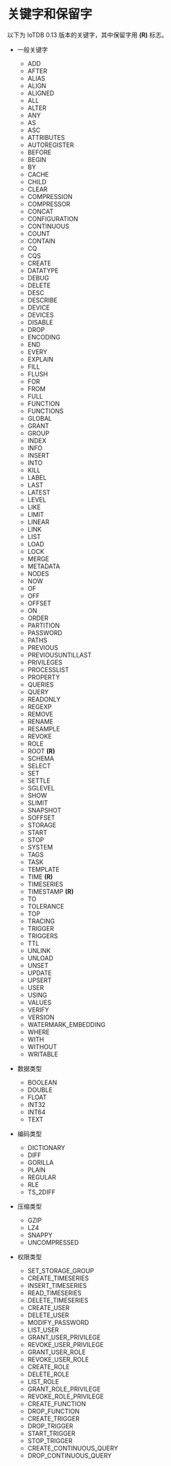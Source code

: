 <!--

    Licensed to the Apache Software Foundation (ASF) under one
    or more contributor license agreements.  See the NOTICE file
    distributed with this work for additional information
    regarding copyright ownership.  The ASF licenses this file
    to you under the Apache License, Version 2.0 (the
    "License"); you may not use this file except in compliance
    with the License.  You may obtain a copy of the License at
    
        http://www.apache.org/licenses/LICENSE-2.0
    
    Unless required by applicable law or agreed to in writing,
    software distributed under the License is distributed on an
    "AS IS" BASIS, WITHOUT WARRANTIES OR CONDITIONS OF ANY
    KIND, either express or implied.  See the License for the
    specific language governing permissions and limitations
    under the License.

-->

# 关键字和保留字

以下为 IoTDB 0.13 版本的关键字，其中保留字用 **(R)** 标志。

- 一般关键字
    - ADD
    - AFTER
    - ALIAS
    - ALIGN
    - ALIGNED
    - ALL
    - ALTER
    - ANY
    - AS
    - ASC
    - ATTRIBUTES
    - AUTOREGISTER
    - BEFORE
    - BEGIN
    - BY
    - CACHE
    - CHILD
    - CLEAR
    - COMPRESSION
    - COMPRESSOR
    - CONCAT
    - CONFIGURATION
    - CONTINUOUS
    - COUNT
    - CONTAIN
    - CQ
    - CQS
    - CREATE
    - DATATYPE
    - DEBUG
    - DELETE
    - DESC
    - DESCRIBE
    - DEVICE
    - DEVICES
    - DISABLE
    - DROP
    - ENCODING
    - END
    - EVERY
    - EXPLAIN
    - FILL
    - FLUSH
    - FOR
    - FROM
    - FULL
    - FUNCTION
    - FUNCTIONS
    - GLOBAL
    - GRANT
    - GROUP
    - INDEX
    - INFO
    - INSERT
    - INTO
    - KILL
    - LABEL
    - LAST
    - LATEST
    - LEVEL
    - LIKE
    - LIMIT
    - LINEAR
    - LINK
    - LIST
    - LOAD
    - LOCK
    - MERGE
    - METADATA
    - NODES
    - NOW
    - OF
    - OFF
    - OFFSET
    - ON
    - ORDER
    - PARTITION
    - PASSWORD
    - PATHS
    - PREVIOUS
    - PREVIOUSUNTILLAST
    - PRIVILEGES
    - PROCESSLIST
    - PROPERTY
    - QUERIES
    - QUERY
    - READONLY
    - REGEXP
    - REMOVE
    - RENAME
    - RESAMPLE
    - REVOKE
    - ROLE
    - ROOT **(R)**
    - SCHEMA
    - SELECT
    - SET
    - SETTLE
    - SGLEVEL
    - SHOW
    - SLIMIT
    - SNAPSHOT
    - SOFFSET
    - STORAGE
    - START
    - STOP
    - SYSTEM
    - TAGS
    - TASK
    - TEMPLATE
    - TIME **(R)**
    - TIMESERIES
    - TIMESTAMP **(R)**
    - TO
    - TOLERANCE
    - TOP
    - TRACING
    - TRIGGER
    - TRIGGERS
    - TTL
    - UNLINK
    - UNLOAD
    - UNSET
    - UPDATE
    - UPSERT
    - USER
    - USING
    - VALUES
    - VERIFY
    - VERSION
    - WATERMARK_EMBEDDING
    - WHERE
    - WITH
    - WITHOUT
    - WRITABLE

- 数据类型
    - BOOLEAN
    - DOUBLE
    - FLOAT
    - INT32
    - INT64
    - TEXT

- 编码类型
    - DICTIONARY
    - DIFF
    - GORILLA
    - PLAIN
    - REGULAR
    - RLE
    - TS_2DIFF

- 压缩类型
    - GZIP
    - LZ4
    - SNAPPY
    - UNCOMPRESSED

- 权限类型
    - SET_STORAGE_GROUP
    - CREATE_TIMESERIES
    - INSERT_TIMESERIES
    - READ_TIMESERIES
    - DELETE_TIMESERIES
    - CREATE_USER
    - DELETE_USER
    - MODIFY_PASSWORD
    - LIST_USER
    - GRANT_USER_PRIVILEGE
    - REVOKE_USER_PRIVILEGE
    - GRANT_USER_ROLE
    - REVOKE_USER_ROLE
    - CREATE_ROLE
    - DELETE_ROLE
    - LIST_ROLE
    - GRANT_ROLE_PRIVILEGE
    - REVOKE_ROLE_PRIVILEGE
    - CREATE_FUNCTION
    - DROP_FUNCTION
    - CREATE_TRIGGER
    - DROP_TRIGGER
    - START_TRIGGER
    - STOP_TRIGGER
    - CREATE_CONTINUOUS_QUERY
    - DROP_CONTINUOUS_QUERY